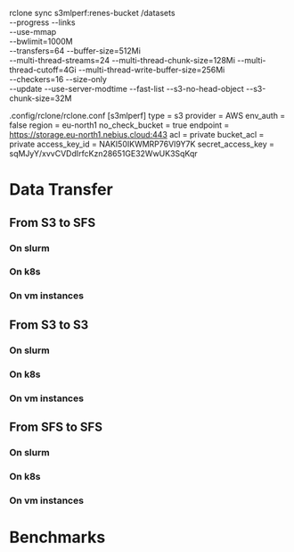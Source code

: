 rclone sync s3mlperf:renes-bucket /datasets \
	--progress --links \
	--use-mmap \
	--bwlimit=1000M \
	--transfers=64 --buffer-size=512Mi \
	--multi-thread-streams=24 --multi-thread-chunk-size=128Mi --multi-thread-cutoff=4Gi --multi-thread-write-buffer-size=256Mi \
	--checkers=16 --size-only \
	--update --use-server-modtime --fast-list --s3-no-head-object --s3-chunk-size=32M


.config/rclone/rclone.conf
[s3mlperf]
type = s3
provider = AWS
env_auth = false
region = eu-north1
no_check_bucket = true
endpoint = https://storage.eu-north1.nebius.cloud:443
acl = private
bucket_acl = private
access_key_id = NAKI50IKWMRP76VI9Y7K
secret_access_key = sqMJyY/xvvCVDdIrfcKzn28651GE32WwUK3SqKqr

# Data Transfer

## From S3 to SFS

### On slurm

### On k8s

### On vm instances



## From S3 to S3

### On slurm

### On k8s

### On vm instances


## From SFS to SFS

### On slurm

### On k8s

### On vm instances

# Benchmarks

